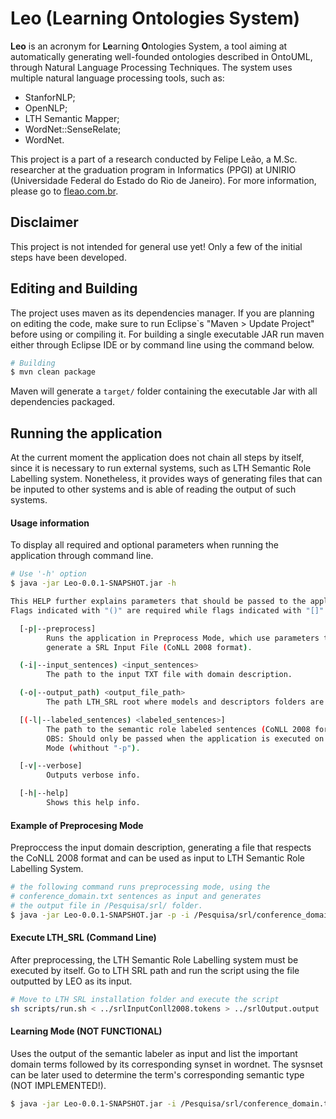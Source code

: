 # Leo (**Le**arning **O**ntologies System)

**Leo** is an acronym for **Le**arning **O**ntologies System, a tool aiming at automatically generating well-founded ontologies described in OntoUML, through Natural Language Processing Techniques. The system uses multiple natural language processing tools, such as:
 * StanforNLP;
 * OpenNLP;
 * LTH Semantic Mapper;
 * WordNet::SenseRelate;
 * WordNet.

This project is a part of a research conducted by Felipe Leão, a M.Sc. researcher at the graduation program in Informatics (PPGI) at UNIRIO (Universidade Federal do Estado do Rio de Janeiro). For more information, please go to [fleao.com.br](http://www.fleao.com.br/researches/).

## Disclaimer
This project is not intended for general use yet! Only a few of the initial steps have been developed.

## Editing and Building

The project uses maven as its dependencies manager. If you are planning on editing the code, make sure to run Eclipse`s "Maven > Update Project" before using or compiling it. For building a single executable JAR run maven either through Eclipse IDE or by command line using the command below.

```bash
# Building
$ mvn clean package
```

Maven will generate a `target/` folder containing the executable Jar with all dependencies packaged.

## Running the application

At the current moment the application does not chain all steps by itself, since it is necessary to run external systems, such as LTH Semantic Role Labelling system. Nonetheless, it provides ways of generating files that can be inputed to other systems and is able of reading the output of such systems.

#### Usage information
To display all required and optional parameters when running the application through command line.
```bash
# Use '-h' option
$ java -jar Leo-0.0.1-SNAPSHOT.jar -h

This HELP further explains parameters that should be passed to the application.
Flags indicated with "()" are required while flags indicated with "[]" are optional.

  [-p|--preprocess]
        Runs the application in Preprocess Mode, which use parameters to
        generate a SRL Input File (CoNLL 2008 format).

  (-i|--input_sentences) <input_sentences>
        The path to the input TXT file with domain description.

  (-o|--output_path) <output_file_path>
        The path LTH_SRL root where models and descriptors folders are.

  [(-l|--labeled_sentences) <labeled_sentences>]
        The path to the semantic role labeled sentences (CoNLL 2008 format).
        OBS: Should only be passed when the application is executed on Default
        Mode (whithout "-p").

  [-v|--verbose]
        Outputs verbose info.

  [-h|--help]
        Shows this help info.

```

#### Example of Preprocesing Mode
Preproccess the input domain description, generating a file that respects the CoNLL 2008 format and can be used as input to LTH Semantic Role Labelling System.
```bash
# the following command runs preprocessing mode, using the
# conference_domain.txt sentences as input and generates
# the output file in /Pesquisa/srl/ folder.
$ java -jar Leo-0.0.1-SNAPSHOT.jar -p -i /Pesquisa/srl/conference_domain.txt -o /Pesquisa/srl -v
```


#### Execute LTH_SRL (Command Line)

After preprocessing, the LTH Semantic Role Labelling system must be executed by itself. Go to LTH SRL path and run the script using the file outputted by LEO as its input.
```bash
# Move to LTH SRL installation folder and execute the script
sh scripts/run.sh < ../srlInputConll2008.tokens > ../srlOutput.output
```

#### Learning Mode (NOT FUNCTIONAL)
Uses the output of the semantic labeler as input and list the important domain terms followed by its corresponding synset in wordnet. The sysnset can be later used to determine the term's corresponding semantic type (NOT IMPLEMENTED!).

```bash
$ java -jar Leo-0.0.1-SNAPSHOT.jar -i /Pesquisa/srl/conference_domain.txt -o /Pesquisa/ -l /Pesquisa/srl/srlOutput.output -v
```

